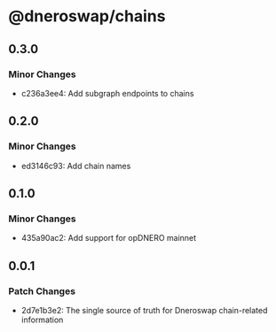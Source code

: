 # @dneroswap/chains

## 0.3.0

### Minor Changes

- c236a3ee4: Add subgraph endpoints to chains

## 0.2.0

### Minor Changes

- ed3146c93: Add chain names

## 0.1.0

### Minor Changes

- 435a90ac2: Add support for opDNERO mainnet

## 0.0.1

### Patch Changes

- 2d7e1b3e2: The single source of truth for Dneroswap chain-related information
